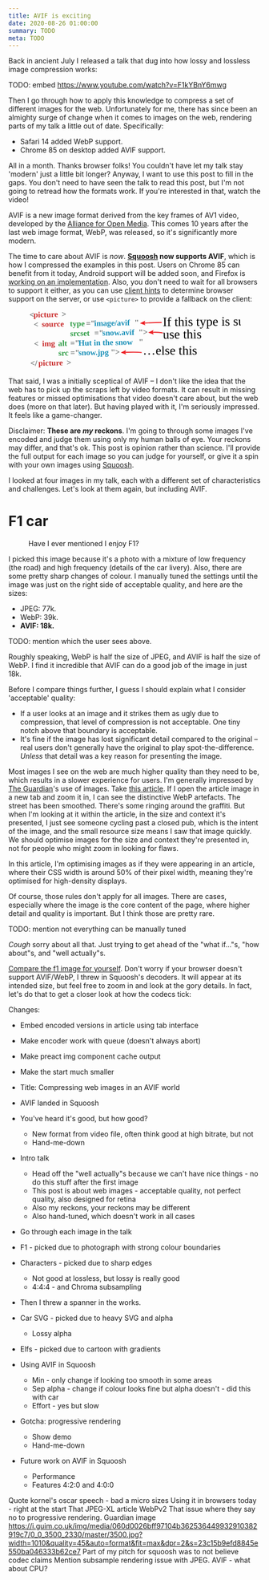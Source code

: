 ```yaml
---
title: AVIF is exciting
date: 2020-08-26 01:00:00
summary: TODO
meta: TODO
---
```


Back in ancient July I released a talk that dug into how lossy and lossless image compression works:

TODO: embed https://www.youtube.com/watch?v=F1kYBnY6mwg

Then I go through how to apply this knowledge to compress a set of different images for the web. Unfortunately for me, there has since been an almighty surge of change when it comes to images on the web, rendering parts of my talk a little out of date. Specifically:

- Safari 14 added WebP support.
- Chrome 85 on desktop added AVIF support.

All in a month. Thanks browser folks! You couldn't have let my talk stay 'modern' just a little bit longer? Anyway, I want to use this post to fill in the gaps. You don't need to have seen the talk to read this post, but I'm not going to retread how the formats work. If you're interested in that, watch the video!

AVIF is a new image format derived from the key frames of AV1 video, developed by the [Alliance for Open Media](https://aomedia.org/). This comes 10 years after the last web image format, WebP, was released, so it's significantly more modern.

The time to care about AVIF is _now_. **[Squoosh](https://squoosh.app) now supports AVIF**, which is how I compressed the examples in this post. Users on Chrome 85 can benefit from it today, Android support will be added soon, and Firefox is [working on an implementation](https://bugzilla.mozilla.org/show_bug.cgi?id=avif). Also, you don't need to wait for all browsers to support it either, as you can use [client hints](https://developers.google.com/web/fundamentals/performance/optimizing-content-efficiency/client-hints) to determine browser support on the server, or use `<picture>` to provide a fallback on the client:

<link href='https://fonts.googleapis.com/css?family=Just+Another+Hand|Inconsolata:700' rel='stylesheet' type='text/css'><style>
  .img-diagram-figure {
    position: relative;
  }
  .img-diagram-figure svg {
    position: absolute;
    top: 0;
    left: 0;
    width: 100%;
    height: 100%;
  }
</style>
<figure class="img-diagram-figure">
  <div style="padding-top:28%"></div>
  <svg class="img-d-4" viewBox="0 0 679 187"><style>.img-d-4 .st0{fill:#5F6464; white-space: pre;} .img-d-4 .st1{font-family:Inconsolata; font-weight: bold;} .img-d-4 .st2{font-size:25.7851px;} .img-d-4 .st3{fill:#C92C2C;} .img-d-4 .st4{fill:#309D47;} .img-d-4 .st5{fill:#1990B8;} .img-d-4 .st6{fill:none;} .img-d-4 .st7{font-family:'Just Another Hand';} .img-d-4 .st8{font-size:41px;} .img-d-4 .st9{fill:none;stroke:#ED1F24;stroke-width:3;stroke-miterlimit:10;} .img-d-4 .st10{fill:#ED1F24;}</style><text transform="matrix(1 -.018 .018 1 3.594 22.076)"><tspan x="0" y="0" class="st0 st1 st2">&lt;</tspan><tspan x="12.9" y="0" class="st3 st1 st2">picture</tspan><tspan x="103.1" y="0" class="st0 st1 st2">&gt;</tspan><tspan x="0" y="30.9" class="st0 st1 st2">  &lt;</tspan><tspan x="38.7" y="30.9" class="st3 st1 st2">source</tspan><tspan x="116" y="30.9" class="st0 st1 st2"> </tspan><tspan x="128.9" y="30.9" class="st4 st1 st2">type</tspan><tspan x="180.5" y="30.9" class="st0 st1 st2">=&quot;</tspan><tspan x="206.3" y="30.9" class="st5 st1 st2">image/avif</tspan><tspan x="335.2" y="30.9" class="st0 st1 st2">&quot;</tspan><tspan x="0" y="61.9" class="st0 st1 st2"> </tspan><tspan x="128.9" y="61.9" class="st4 st1 st2">srcset</tspan><tspan x="206.3" y="61.9" class="st0 st1 st2">=&quot;</tspan><tspan x="232.1" y="61.9" class="st5 st1 st2">snow.avif</tspan><tspan x="348.1" y="61.9" class="st0 st1 st2">&quot;&gt;</tspan><tspan x="0" y="92.8" class="st0 st1 st2">  &lt;</tspan><tspan x="38.7" y="92.8" class="st3 st1 st2">img</tspan><tspan x="77.4" y="92.8" class="st0 st1 st2"> </tspan><tspan x="90.2" y="92.8" class="st4 st1 st2">alt</tspan><tspan x="128.9" y="92.8" class="st0 st1 st2">=&quot;</tspan><tspan x="154.7" y="92.8" class="st5 st1 st2">Hut in the snow</tspan><tspan x="348.1" y="92.8" class="st0 st1 st2">&quot;</tspan><tspan x="0" y="123.8" class="st0 st1 st2"> </tspan><tspan x="90.2" y="123.8" class="st4 st1 st2">src</tspan><tspan x="128.9" y="123.8" class="st0 st1 st2">=&quot;</tspan><tspan x="154.7" y="123.8" class="st5 st1 st2">snow.jpg</tspan><tspan x="257.9" y="123.8" class="st0 st1 st2">&quot;&gt;</tspan><tspan x="0" y="154.7" class="st0 st1 st2">&lt;/</tspan><tspan x="25.8" y="154.7" class="st3 st1 st2">picture</tspan><tspan x="116" y="154.7" class="st0 st1 st2">&gt;</tspan></text><path class="st6" d="M659 110.7l-228.7 2-.8-98 228.6-2z"/><text transform="matrix(1 -.008 .008 1 429.879 49.61)"><tspan x="0" y="0" class="st7 st8">If this type is supported, </tspan><tspan x="0" y="40" class="st7 st8">use this</tspan></text><path class="st9" d="M368.6 40c37.6-2 58-2 58-2"/><path class="st10" d="M374.4 47l-3.4-7 2.8-7.4-16.8 8z"/><path class="st9" d="M395 69.5c33.7-1 34.5 2.8 34.5 2.8"/><path class="st10" d="M401 76.5l-3.5-7 2.8-7.4-16.8 8z"/><text transform="translate(366 141.5)" class="st7 st8">…else this</text><path class="st9" d="M307 133.4c37.3-1.5 55.5.5 55.5.5"/><path class="st10" d="M313 140.6l-3.5-7 2.8-7.4-16.8 7.8z"/></svg>
</figure>

That said, I was a initially sceptical of AVIF – I don't like the idea that the web has to pick up the scraps left by video formats. It can result in missing features or missed optimisations that video doesn't care about, but the web does (more on that later). But having played with it, I'm seriously impressed. It feels like a game-changer.

Disclaimer: **These are _my_ reckons**. I'm going to through some images I've encoded and judge them using only my human balls of eye. Your reckons may differ, and that's ok. This post is opinion rather than science. I'll provide the full output for each image so you can judge for yourself, or give it a spin with your own images using [Squoosh](https://squoosh.app).

I looked at four images in my talk, each with a different set of characteristics and challenges. Let's look at them again, but including AVIF.

# F1 car

<figure class="full-figure">
<picture>
  <source type="image/avif" srcset="asset-url:./demos/f1-good.avif">
  <source type="image/webp" srcset="asset-url:./demos/f1-good.webp">
  <img src="asset-url:./demos/f1-good.jpg" alt="">
</picture>
<figcaption>Have I ever mentioned I enjoy F1?</figcaption>
</figure>

I picked this image because it's a photo with a mixture of low frequency (the road) and high frequency (details of the car livery). Also, there are some pretty sharp changes of colour. I manually tuned the settings until the image was just on the right side of acceptable quality, and here are the sizes:

- JPEG: 77k.
- WebP: 39k.
- **AVIF: 18k.**

TODO: mention which the user sees above.

Roughly speaking, WebP is half the size of JPEG, and AVIF is half the size of WebP. I find it incredible that AVIF can do a good job of the image in just 18k.

Before I compare things further, I guess I should explain what I consider 'acceptable' quality:

- If a user looks at an image and it strikes them as ugly due to compression, that level of compression is not acceptable. One tiny notch above that boundary is acceptable.
- It's fine if the image has lost significant detail compared to the original – real users don't generally have the original to play spot-the-difference. _Unless_ that detail was a key reason for presenting the image.

Most images I see on the web are much higher quality than they need to be, which results in a slower experience for users. I'm generally impressed by [The Guardian](https://www.theguardian.com/)'s use of images. Take [this article](https://www.theguardian.com/world/2020/aug/28/ireland-pubs-to-remain-shut-coronavirus-cases-rise). If I open the article image in a new tab and zoom it in, I can see the distinctive WebP artefacts. The street has been smoothed. There's some ringing around the graffiti. But when I'm looking at it within the article, in the size and context it's presented, I just see someone cycling past a closed pub, which is the intent of the image, and the small resource size means I saw that image quickly. We should optimise images for the size and context they're presented in, not for people who might zoom in looking for flaws.

In this article, I'm optimising images as if they were appearing in an article, where their CSS width is around 50% of their pixel width, meaning they're optimised for high-density displays.

Of course, those rules don't apply for all images. There are cases, especially where the image is the core content of the page, where higher detail and quality is important. But I think those are pretty rare.

TODO: mention not everything can be manually tuned

_Cough_ sorry about all that. Just trying to get ahead of the "what if…"s, "how about"s, and "well actually"s.

[Compare the f1 image for yourself](/2020/avif-is-exciting/demos/compare/?show=f1). Don't worry if your browser doesn't support AVIF/WebP, I threw in Squoosh's decoders. It will appear at its intended size, but feel free to zoom in and look at the gory details. In fact, let's do that to get a closer look at how the codecs tick:

Changes:

- Embed encoded versions in article using tab interface
- Make encoder work with queue (doesn't always abort)
- Make preact img component cache output
- Make the start much smaller
- Title: Compressing web images in an AVIF world

- AVIF landed in Squoosh
- You've heard it's good, but how good?
  - New format from video file, often think good at high bitrate, but not
  - Hand-me-down
- Intro talk
  - Head off the "well actually"s because we can't have nice things - no do this stuff after the first image
  - This post is about web images - acceptable quality, not perfect quality, also designed for retina
  - Also my reckons, your reckons may be different
  - Also hand-tuned, which doesn't work in all cases
- Go through each image in the talk
- F1 - picked due to photograph with strong colour boundaries
- Characters - picked due to sharp edges
  - Not good at lossless, but lossy is really good
  - 4:4:4 - and Chroma subsampling
- Then I threw a spanner in the works.
- Car SVG - picked due to heavy SVG and alpha
  - Lossy alpha
- Elfs - picked due to cartoon with gradients
- Using AVIF in Squoosh
  - Min - only change if looking too smooth in some areas
  - Sep alpha - change if colour looks fine but alpha doesn't - did this with car
  - Effort - yes but slow
- Gotcha: progressive rendering
  - Show demo
  - Hand-me-down
- Future work on AVIF in Squoosh
  - Performance
  - Features 4:2:0 and 4:0:0

Quote kornel's oscar speech - bad a micro sizes
Using it in browsers today - right at the start
That JPEG-XL article
WebPv2
That issue where they say no to progressive rendering.
Guardian image https://i.guim.co.uk/img/media/060d0026bff97104b362536449932910382919c7/0_0_3500_2330/master/3500.jpg?width=1010&quality=45&auto=format&fit=max&dpr=2&s=23c15b9efd8845e550ba046333b62ce7
Part of my pitch for squoosh was to not believe codec claims
Mention subsample rendering issue with JPEG.
AVIF - what about CPU?
